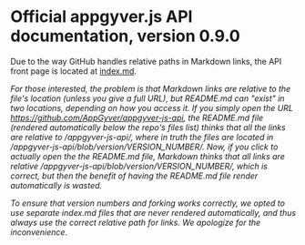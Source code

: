 # Official appgyver.js API documentation, version 0.9.0

Due to the way GitHub handles relative paths in Markdown links, the API front page is located at [index.md](https://github.com/AppGyver/appgyver-js-api/blob/version/0.9.0/index.md).

*For those interested, the problem is that Markdown links are relative to the file's location (unless you give a full URL), but README.md can "exist" in two locations, depending on how you access it. If you simply open the URL https://github.com/AppGyver/appgyver-js-api, the README.md file (rendered automatically below the repo's files list) thinks that all the links are relative to /appgyver-js-api/, where in truth the files are located in /appgyver-js-api/blob/version/VERSION_NUMBER/. Now, if you click to actually open the the README.md file, Markdown thinks that all links are relative /appgyver-js-api/blob/version/VERSION_NUMBER/, which is correct, but then the benefit of having the README.md file render automatically is wasted.* 

*To ensure that version numbers and forking works correctly, we opted to use separate index.md files that are never rendered automatically, and thus always use the correct relative path for links. We apologize for the inconvenience.*